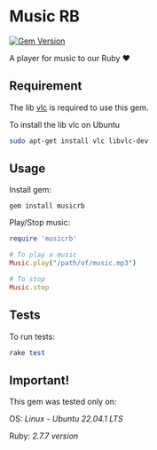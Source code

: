 # Music RB
[![Gem Version](https://badge.fury.io/rb/musicrb.svg)](https://badge.fury.io/rb/musicrb)

A player for music to our Ruby ❤️

## Requirement
The lib [vlc](https://www.videolan.org/) is required to use this gem.

To install the lib vlc on Ubuntu
```sh
sudo apt-get install vlc libvlc-dev
```

## Usage
Install gem:
```
gem install musicrb
```

Play/Stop music:
```ruby
require 'musicrb'

# To play a music
Music.play("/path/of/music.mp3")

# To stop
Music.stop
```

## Tests

To run tests:
```ruby
rake test
```

## Important!

This gem was tested only on:

OS: *Linux - Ubuntu 22.04.1 LTS*

Ruby: *2.7.7 version*
